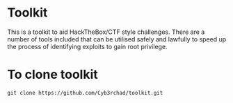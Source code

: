 # Toolkit
This is a toolkit to aid HackTheBox/CTF style challenges. There are a number of tools included that can be utilised safely and lawfully to speed up the process of identifying exploits to gain root privilege. 


# To clone toolkit
```
git clone https://github.com/Cyb3rchad/toolkit.git
```

